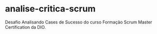 # analise-critica-scrum
Desafio Analisando Cases de Sucesso do curso Formação Scrum Master Certification da DIO.
